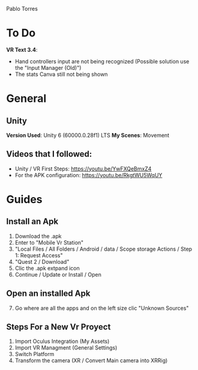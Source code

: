 Pablo Torres 

# To Do
**VR Text 3.4**: 
- Hand controllers input are not being recognized (Possible solution use the "Input Manager (Old)")
- The stats Canva still not being shown

# General
## Unity
**Version Used**: Unity 6 (60000.0.28f1) LTS
**My Scenes**: Movement
	
## Videos that I followed:
- Unity / VR First Steps: https://youtu.be/YwFXQeBmxZ4
- For the APK configuration: https://youtu.be/RkgtWU5WqUY

# Guides
## Install an Apk
1. Download the .apk
2. Enter to "Mobile Vr Station"
3. "Local Files / All Folders / Android / data / Scope storage Actions / Step 1: Request Access"
4. "Quest 2 / Download"
5. Clic the .apk extpand icon
6. Continue / Update or Install / Open
## Open an installed Apk
7. Go where are all the apps and on the left size clic "Unknown Sources"

## Steps For a New Vr Proyect
1. Import Oculus Integration (My Assets)
2. Import VR Managment (General Settings)
3. Switch Platform
4. Transform the camera (XR / Convert Main camera into XRRig)